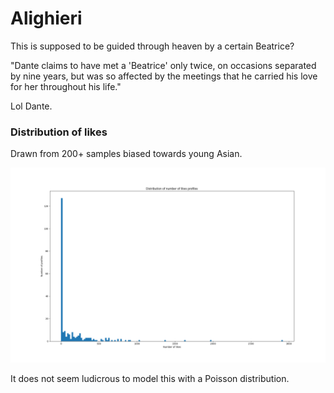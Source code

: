 # Alighieri

This is supposed to be guided through heaven by a certain Beatrice?

"Dante claims to have met a 'Beatrice' only twice, on occasions separated by nine years, but was so affected by the meetings that he carried his love for her throughout his life."

Lol Dante.

### Distribution of likes

Drawn from 200+ samples biased towards young Asian.

![Distribution of likes](res/likes_distribution.png)

It does not seem ludicrous to model this with a Poisson distribution.
